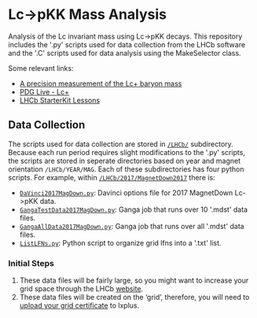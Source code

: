 # Lc->pKK Mass Analysis
Analysis of the Lc invariant mass using Lc->pKK decays. This repository includes the '.py' scripts used for data collection from the LHCb software and the '.C' scripts used for data analysis using the MakeSelector class.

Some relevant links: 
 * [A precision measurement of the Lc+ baryon mass](https://inspirehep.net/literature/686570 "Lc+ measurement")
 * [PDG Live - Lc+](https://pdglive.lbl.gov/Particle.action?init=0&node=S033&home=BXXX040 "Lc+ PDG")
 * [LHCb StarterKit Lessons](https://lhcb.github.io/starterkit-lessons/ "lhcb starterkit")

## Data Collection
The scripts used for data collection are stored in [`/LHCb/`](https://github.com/uc-lhcb/Lc2pKK/tree/master/LHCb) subdirectory. Because each run period requires slight modifications to the '.py' scripts, the scripts are stored in seperate directories based on year and magnet orientation `/LHCb/YEAR/MAG`. Each of these subdirectories has four python scripts. For example, within [`/LHCb/2017/MagnetDown2017`](https://github.com/uc-lhcb/Lc2pKK/tree/master/LHCb/2017/MagnetDown2017) there is:

 * [`DaVinci2017MagDown.py`](https://github.com/uc-lhcb/Lc2pKK/blob/master/LHCb/2017/MagnetDown2017/DaVinci2017MagDown.py): Davinci options file for 2017 MagnetDown Lc->pKK data.
 * [`GangaTestData2017MagDown.py`](https://github.com/uc-lhcb/Lc2pKK/blob/master/LHCb/2017/MagnetDown2017/GangaTestData2017MagDown.py): Ganga job that runs over 10 '.mdst' data files.
 * [`GangaAllData2017MagDown.py`](https://github.com/uc-lhcb/Lc2pKK/blob/master/LHCb/2017/MagnetDown2017/GangaAllData2017MagDown.py): Ganga job that runs over all '.mdst' data files.
 * [`ListLFNs.py`](https://github.com/uc-lhcb/Lc2pKK/blob/master/LHCb/2017/MagnetDown2017/ListLFNs.py): Python script to organize grid lfns into a '.txt' list.

### Initial Steps
1. These data files will be fairly large, so you might want to increase your grid space through the LHCb [website](https://resources.web.cern.ch/resources/Help/?kbid=067040).
2. These data files will be created on the ‘grid’, therefore, you will need to [upload your grid certificate](https://twiki.cern.ch/twiki/bin/view/LHCb/FAQ/Certificate) to lxplus. 
